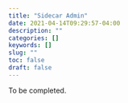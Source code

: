 ```yaml
---
title: "Sidecar Admin"
date: 2021-04-14T09:29:57-04:00
description: ""
categories: []
keywords: []
slug: ""
toc: false
draft: false
---
```


To be completed.